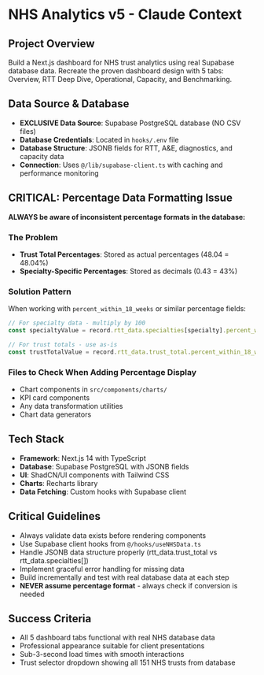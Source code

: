 # NHS Analytics v5 - Claude Context

## Project Overview
Build a Next.js dashboard for NHS trust analytics using real Supabase database data. Recreate the proven dashboard design with 5 tabs: Overview, RTT Deep Dive, Operational, Capacity, and Benchmarking.

## Data Source & Database
- **EXCLUSIVE Data Source**: Supabase PostgreSQL database (NO CSV files)
- **Database Credentials**: Located in `hooks/.env` file
- **Database Structure**: JSONB fields for RTT, A&E, diagnostics, and capacity data
- **Connection**: Uses `@/lib/supabase-client.ts` with caching and performance monitoring

## CRITICAL: Percentage Data Formatting Issue
**ALWAYS be aware of inconsistent percentage formats in the database:**

### The Problem
- **Trust Total Percentages**: Stored as actual percentages (48.04 = 48.04%)
- **Specialty-Specific Percentages**: Stored as decimals (0.43 = 43%)

### Solution Pattern
When working with `percent_within_18_weeks` or similar percentage fields:
```typescript
// For specialty data - multiply by 100
const specialtyValue = record.rtt_data.specialties[specialty].percent_within_18_weeks * 100;

// For trust totals - use as-is
const trustTotalValue = record.rtt_data.trust_total.percent_within_18_weeks;
```

### Files to Check When Adding Percentage Display
- Chart components in `src/components/charts/`
- KPI card components
- Any data transformation utilities
- Chart data generators

## Tech Stack
- **Framework**: Next.js 14 with TypeScript
- **Database**: Supabase PostgreSQL with JSONB fields
- **UI**: ShadCN/UI components with Tailwind CSS
- **Charts**: Recharts library
- **Data Fetching**: Custom hooks with Supabase client

## Critical Guidelines
- Always validate data exists before rendering components
- Use Supabase client hooks from `@/hooks/useNHSData.ts`
- Handle JSONB data structure properly (rtt_data.trust_total vs rtt_data.specialties[])
- Implement graceful error handling for missing data
- Build incrementally and test with real database data at each step
- **NEVER assume percentage format** - always check if conversion is needed

## Success Criteria
- All 5 dashboard tabs functional with real NHS database data
- Professional appearance suitable for client presentations
- Sub-3-second load times with smooth interactions
- Trust selector dropdown showing all 151 NHS trusts from database
